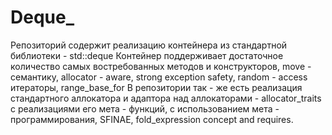 # Deque_ 
Репозиторий содержит реализацию контейнера из стандартной библиотеки - std::deque 
Контейнер поддерживает достаточное количество самых востребованных методов и конструкторов, move - семантику, allocator - aware, strong exception safety, random - access итераторы, range_base_for
В репозитории так - же есть реализация стандартного аллокатора и адаптора над аллокаторами - allocator_traits с реализациями его мета - функций, с использованием мета - программирования, SFINAE, fold_expression concept and requires.
